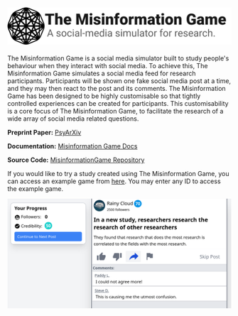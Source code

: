 ![The Misinformation Game](banner.png)
------------------------------------------------------

The Misinformation Game is a social media simulator built to study
people's behaviour when they interact with social media. To achieve
this, The Misinformation Game simulates a social media feed for
research participants. Participants will be shown one fake social
media post at a time, and they may then react to the post and its
comments. The Misinformation Game has been designed to be highly
customisable so that tightly controlled experiences can be created
for participants. This customisability is a core focus of The
Misinformation Game, to facilitate the research of a wide array of
social media related questions.

**Preprint Paper:** [PsyArXiv](https://psyarxiv.com/628wc/)

**Documentation:** [Misinformation Game Docs](https://themisinformationgame.github.io/)

**Source Code:** [MisinformationGame Repository](https://github.com/TheMisinformationGame/MisinformationGame)

If you would like to try a study created using
The Misinformation Game, you can access an example game from
[here](https://themisinformationgame.github.io//link/ExampleGame).
You may enter any ID to access the example game.

![Example Game Screenshot](/profile/example-game.png)
